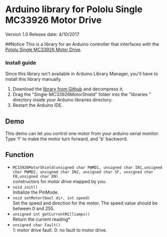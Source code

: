 # Arduino library for Pololu Single MC33926 Motor Drive

Version 1.0
Release date: 4/10/2017

##Notice
This is a library for an Arduino controller that interfaces with 
the [Pololu Single MC33926 Motor Drive](https://www.pololu.com/product/1212).

### Install guide

Since this library isn't available in Arduino Library Manager, you'll 
have to install this library manually.
1. Download the [library from Github](https://github.com/Gdoong426/Single-MC33926MotorShield/archive/master.zip) and decompress it.
1. Drag the "Single-MC33926MotorShield" folder into the "libraries " directory inside your Arduino libraries directory.
1. Restart the Arduino IDE.

## Demo
This demo can let you control one motor from your arduino serial monitor.
Type 'f' to make the motor turn forward, and 'b' backword.

## Function
* `MC33926MotorShield(unsigned char PWMD1, unsigned char IN1,unsigned char PWMD2, unsigned char IN2,
    unsigned char SF, unsigned char FB,unsigned char EN)` <br> constructors for motor drive mapped by you.
* `void init()` <br> Initialize the PinMode.
* `void setMotor(bool dir, int speed)` <br> Set the speed and direction for the motor. The speed value should be between 0
and 255. 
* `unsigned int getCurrentMilliamps()` <br> Return the current reading*
* `unsigned char Fault()` <br> 1: motor drive fault. 0: no fault to motor drive.
